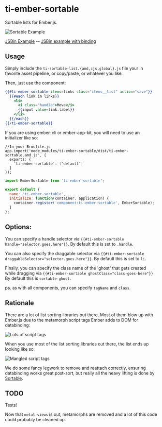 ti-ember-sortable
==============

Sortable lists for Ember.js.

![Sortable Example](https://cloud.githubusercontent.com/assets/44855/3088265/d46da0e6-e56b-11e3-8649-dc7f9b45bc5a.gif)

[JSBin Example](http://jsbin.com/hicineku/4) -- [JSBin example with binding](http://jsbin.com/hicineku/5)

Usage
-----

Simply include the `ti-sortable-list.{amd,cjs,global}.js` file your in favorite asset pipeline, or copy/paste, or whatever you like.

Then, just use the component:

```handlebars
{{#ti-ember-sortable items=links class="items__list" action="save"}}
  {{#each link in links}}
	<li>
      <i class="handle">Move</i>
      {{input value=link.label}}
    </li>
  {{/each}}
{{/ti-ember-sortable}}
```

If you are using ember-cli or ember-app-kit, you will need to use an initializer like so:

```
//In your Brocfile.js
app.import('node_modules/ti-ember-sortable/dist/ti-ember-sortable.amd.js', {
  exports: {
    'ti-ember-sortable': ['default']
  }
});
```

```javascript
import EmberSortable from 'ti-ember-sortable';

export default {
  name: 'ti-ember-sortable',
  initialize: function(container, application) {
    container.register('component:ti-ember-sortable', EmberSortable);
  }
};
```

Options:
--------

You can specify a handle selector via `{{#ti-ember-sortable handle="selector.goes.here"}}`. By default this is set to `.handle`.

You can also specify the draggable selector via `{{#ti-ember-sortable draggableSelector="selector.goes.here"}}`. By default this is set to `li`.

Finally, you can specify the class name of the 'ghost' that gets created while dragging via `{{#ti-ember-sortable ghostClass="class-goes-here"}}` By default this is `sortable-ghost`.

ps. as with all components, you can specify `tagName` and `class`.

Rationale
---------

There are a lot of list sorting libraries out there. Most of them blow up with Ember.js due to the metamorph script tags Ember adds to DOM for databinding:

![Lots of script tags](https://cloud.githubusercontent.com/assets/44855/3088266/da60dec8-e56b-11e3-9329-17fd66411607.jpg)

When you use most of the list sorting libraries out there, the list ends up looking like so:

![Mangled script tags](https://cloud.githubusercontent.com/assets/44855/3088268/dc8217bc-e56b-11e3-8b1a-8df39515119b.jpg)

We do some fancy legwork to remove and reattach correctly, ensuring databinding works great post-sort, but really all the heavy lifting is done by [Sortable](https://github.com/RubaXa/Sortable).

TODO
----

Tests!

Now that `metal-views` is out, metamorphs are removed and a lot of this code could probably be cleaned up.
